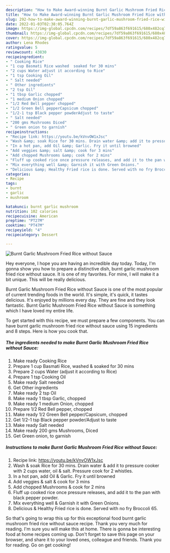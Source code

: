 ```yaml
---
description: "How to Make Award-winning Burnt Garlic Mushroom Fried Rice without Sauce"
title: "How to Make Award-winning Burnt Garlic Mushroom Fried Rice without Sauce"
slug: 292-how-to-make-award-winning-burnt-garlic-mushroom-fried-rice-without-sauce
date: 2022-01-03T02:38:05.764Z
image: https://img-global.cpcdn.com/recipes/7df59a863f691615/680x482cq70/burnt-garlic-mushroom-fried-rice-without-sauce-recipe-main-photo.jpg
thumbnail: https://img-global.cpcdn.com/recipes/7df59a863f691615/680x482cq70/burnt-garlic-mushroom-fried-rice-without-sauce-recipe-main-photo.jpg
cover: https://img-global.cpcdn.com/recipes/7df59a863f691615/680x482cq70/burnt-garlic-mushroom-fried-rice-without-sauce-recipe-main-photo.jpg
author: Lena Rhodes
ratingvalue: 5
reviewcount: 43830
recipeingredient:
- " Cooking Rice"
- "1 cup Basmati Rice washed  soaked for 30 mins"
- "2 cups Water adjust it according to Rice"
- "1 tsp Cooking Oil"
- " Salt needed"
- " Other ingredients"
- "2 tsp Oil"
- "1 tbsp Garlic chopped"
- "1 medium Onion chopped"
- "1/2 Red Bell pepper chopped"
- "1/2 Green Bell pepperCapsicum chopped"
- "1/2-1 tsp Black pepper powderAdjust to taste"
- " Salt needed"
- "200 gms Mushrooms Diced"
- " Green onion to garnish"
recipeinstructions:
- "Recipe link: https://youtu.be/kVnvOW1xJsc"
- "Wash &amp; soak Rice for 30 mins. Drain water &amp; add it to pressure cooker with 2 cups water, oil &amp; salt. Pressure cook for 2 whistles."
- "In a hot pan, add Oil &amp; Garlic. Fry it until browned"
- "Add veggies &amp; salt &amp; cook for 3 mins"
- "Add chopped Mushrooms &amp; cook for 2 mins"
- "Fluff up cooked rice once pressure releases, and add it to the pan with black pepper powder."
- "Mix everything well &amp; Garnish it with Green Onions."
- "Delicious &amp; Healthy Fried rice is done. Served with no fry Broccoli 65."
categories:
- Recipe
tags:
- burnt
- garlic
- mushroom

katakunci: burnt garlic mushroom 
nutrition: 102 calories
recipecuisine: American
preptime: "PT27M"
cooktime: "PT47M"
recipeyield: "4"
recipecategory: Dessert

---
```



![Burnt Garlic Mushroom Fried Rice without Sauce](https://img-global.cpcdn.com/recipes/7df59a863f691615/680x482cq70/burnt-garlic-mushroom-fried-rice-without-sauce-recipe-main-photo.jpg)

Hey everyone, I hope you are having an incredible day today. Today, I'm gonna show you how to prepare a distinctive dish, burnt garlic mushroom fried rice without sauce. It is one of my favorites. For mine, I will make it a bit unique. This will be really delicious.



Burnt Garlic Mushroom Fried Rice without Sauce is one of the most popular of current trending foods in the world. It's simple, it's quick, it tastes delicious. It's enjoyed by millions every day. They are fine and they look fantastic. Burnt Garlic Mushroom Fried Rice without Sauce is something which I have loved my entire life.


To get started with this recipe, we must prepare a few components. You can have burnt garlic mushroom fried rice without sauce using 15 ingredients and 8 steps. Here is how you cook that.

<!--inarticleads1-->

##### The ingredients needed to make Burnt Garlic Mushroom Fried Rice without Sauce:

1. Make ready  Cooking Rice
1. Prepare 1 cup Basmati Rice, washed &amp; soaked for 30 mins
1. Prepare 2 cups Water (adjust it according to Rice)
1. Prepare 1 tsp Cooking Oil
1. Make ready  Salt needed
1. Get  Other ingredients
1. Make ready 2 tsp Oil
1. Make ready 1 tbsp Garlic, chopped
1. Make ready 1 medium Onion, chopped
1. Prepare 1/2 Red Bell pepper, chopped
1. Make ready 1/2 Green Bell pepper/Capsicum, chopped
1. Get 1/2-1 tsp Black pepper powder/Adjust to taste
1. Make ready  Salt needed
1. Make ready 200 gms Mushrooms, Diced
1. Get  Green onion, to garnish




<!--inarticleads2-->

##### Instructions to make Burnt Garlic Mushroom Fried Rice without Sauce:

1. Recipe link: https://youtu.be/kVnvOW1xJsc
1. Wash &amp; soak Rice for 30 mins. Drain water &amp; add it to pressure cooker with 2 cups water, oil &amp; salt. Pressure cook for 2 whistles.
1. In a hot pan, add Oil &amp; Garlic. Fry it until browned
1. Add veggies &amp; salt &amp; cook for 3 mins
1. Add chopped Mushrooms &amp; cook for 2 mins
1. Fluff up cooked rice once pressure releases, and add it to the pan with black pepper powder.
1. Mix everything well &amp; Garnish it with Green Onions.
1. Delicious &amp; Healthy Fried rice is done. Served with no fry Broccoli 65.




So that's going to wrap this up for this exceptional food burnt garlic mushroom fried rice without sauce recipe. Thank you very much for reading. I'm sure you will make this at home. There is gonna be interesting food at home recipes coming up. Don't forget to save this page on your browser, and share it to your loved ones, colleague and friends. Thank you for reading. Go on get cooking!
